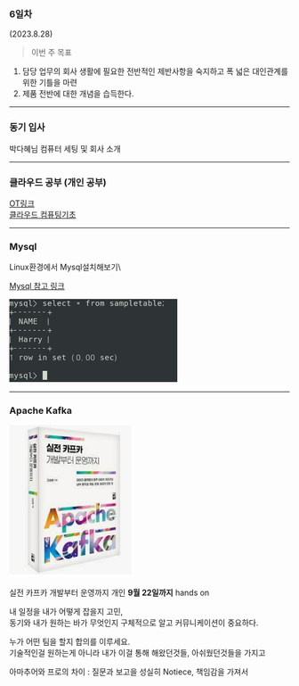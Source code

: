 ### 6일차
(2023.8.28)

> 이번 주 목표

1. 담당 업무의 회사 생활에 필요한 전반적인 제반사항을 숙지하고 폭 넓은 대인관계를 위한 기틀을 마련
2. 제품 전반에 대한 개념을 습득한다.

-----
### 동기 입사
박다혜님 컴퓨터 세팅 및 회사 소개

------

### 클라우드 공부 (개인 공부)
[OT링크](https://github.com/JaeKang20/lloydk/blob/main/%ED%81%B4%EB%9D%BC%EC%9A%B0%EB%93%9C/OT.md)\
[클라우드 컴퓨팅기초](https://github.com/JaeKang20/lloydk/blob/main/%ED%81%B4%EB%9D%BC%EC%9A%B0%EB%93%9C/%ED%81%B4%EB%9D%BC%EC%9A%B0%EB%93%9C%20%EC%BB%B4%ED%93%A8%ED%8C%85%20%EC%9D%B4%ED%95%B4.md)

------
### Mysql

Linux환경에서 Mysql설치해보기\


[Mysql 참고 링크](https://dear-sauce-d4e.notion.site/mysql-e49ef2705c144d5b984fcded2d69de31)

<img src="../img/img_9.png" alt ="mysql" style="max-width:60%;">

------
### Apache Kafka

<img src="../img/img_10.png" alt ="실전 카프카 개발부터 운영까지" style="max-width:60%;">

실전 카프카 개발부터 운영까지 개인 **9월 22일까지** hands on

내 일정을 내가 어떻게 잡을지 고민,\
동기와 내가 원하는 바가 무엇인지 구체적으로 알고 커뮤니케이션이 중요하다.

누가 어떤 팀을 할지 합의를 이루세요.\
기술적인걸 원하는게 아니라 내가 이걸 통해 해왔던것들, 아쉬웠던것들을 가지고

아마추어와 프로의 차이
: 질문과 보고을 성실히 Notiece, 책임감을 가져서
